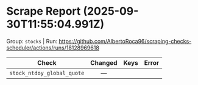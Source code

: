 # Scrape Report (2025-09-30T11:55:04.991Z)

Group: `stocks`  |  Run: https://github.com/AlbertoRoca96/scraping-checks-scheduler/actions/runs/18128969618

| Check | Changed | Keys | Error |
|---|:---:|:--|:--|
| `stock_ntdoy_global_quote` | — |  |  |
